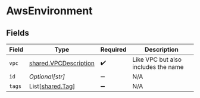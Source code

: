 # AwsEnvironment


## Fields

| Field                                                          | Type                                                           | Required                                                       | Description                                                    |
| -------------------------------------------------------------- | -------------------------------------------------------------- | -------------------------------------------------------------- | -------------------------------------------------------------- |
| `vpc`                                                          | [shared.VPCDescription](../../models/shared/vpcdescription.md) | :heavy_check_mark:                                             | Like VPC but also includes the name                            |
| `id`                                                           | *Optional[str]*                                                | :heavy_minus_sign:                                             | N/A                                                            |
| `tags`                                                         | List[[shared.Tag](../../models/shared/tag.md)]                 | :heavy_minus_sign:                                             | N/A                                                            |